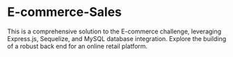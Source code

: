 # E-commerce-Sales
This is a comprehensive solution to the E-commerce challenge, leveraging Express.js, Sequelize, and MySQL database integration. Explore the building of a robust back end for an online retail platform.
